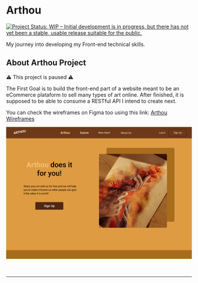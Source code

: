 # Arthou
[![Project Status: WIP – Initial development is in progress, but there has not yet been a stable, usable release suitable for the public.](https://www.repostatus.org/badges/latest/wip.svg)](https://www.repostatus.org/#wip)

My journey into developing my Front-end technical skills. 

## About Arthou Project

:warning: This project is paused :warning:

The First Goal is to build the front-end part of a website meant to be an eCommerce plataform to sell many types of art online. After finished, it is supposed to be able to consume a RESTful API I intend to create next.

You can check the wireframes on Figma too using this link: [Arthou Wireframes](https://www.figma.com/file/v7LyHVVUQdiD2ZvveRyLNo/Wireframing_Peresquitos?node-id=427371%3A448)


![Arthou Main Page](https://github.com/Rafaeldasilvaperes/Arthou/blob/main/wireframe/arthou_index.png)

<br><hr>

